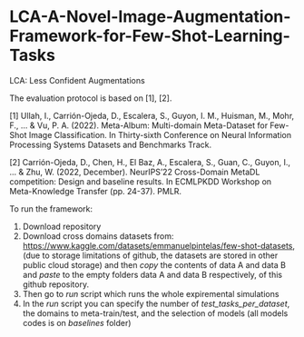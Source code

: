 # LCA-A-Novel-Image-Augmentation-Framework-for-Few-Shot-Learning-Tasks
LCA: Less Confident Augmentations

The evaluation protocol is based on [1], [2].

[1]	Ullah, I., Carrión-Ojeda, D., Escalera, S., Guyon, I. M., Huisman, M., Mohr, F., ... & Vu, P. A. (2022). Meta-Album: Multi-domain Meta-Dataset for Few-Shot Image Classification. In Thirty-sixth Conference on Neural Information Processing Systems Datasets and Benchmarks Track.

[2]	Carrión-Ojeda, D., Chen, H., El Baz, A., Escalera, S., Guan, C., Guyon, I., ... & Zhu, W. (2022, December). NeurIPS’22 Cross-Domain MetaDL competition: Design and baseline results. In ECMLPKDD Workshop on Meta-Knowledge Transfer (pp. 24-37). PMLR.


To run the framework:

1. Download repository
2. Download cross domains datasets from: https://www.kaggle.com/datasets/emmanuelpintelas/few-shot-datasets, (due to storage limitations of github, the datasets are stored in other public cloud storage)
and then _copy_ the contents of data A and data B and _paste_ to the empty folders data A and data B  respectively, of this github repository.
3. Then go to _run_ script which runs the whole expiremental simulations
4. In the _run_ script you can specify the number of _test_tasks_per_dataset_, the domains to meta-train/test, and the selection of models (all models codes is on _baselines_ folder)
